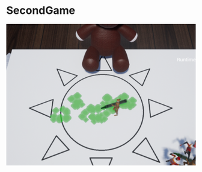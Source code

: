 # SecondGame



![alt text](https://github.com/parmandorc/ColouringBook/blob/Fede_Physics/spread_diffuse.png)
